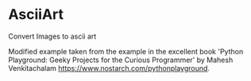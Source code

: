 # AsciiArt
Convert Images to ascii art

Modified example taken from the example in the excellent book 'Python Playground: Geeky Projects for the Curious Programmer'
by Mahesh Venkitachalam https://www.nostarch.com/pythonplayground.


